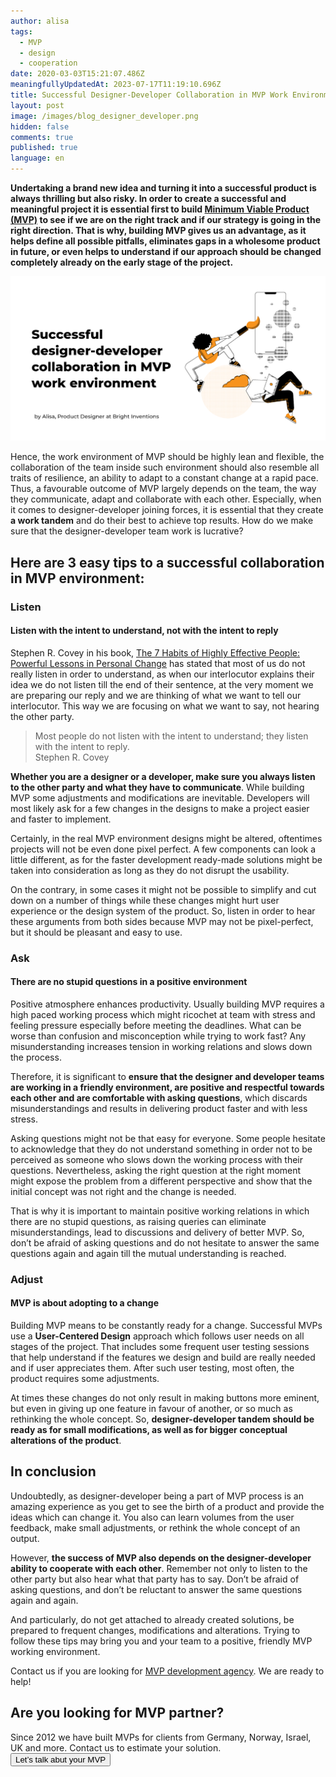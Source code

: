```yaml
---
author: alisa
tags:
  - MVP
  - design
  - cooperation
date: 2020-03-03T15:21:07.486Z
meaningfullyUpdatedAt: 2023-07-17T11:19:10.696Z
title: Successful Designer-Developer Collaboration in MVP Work Environment
layout: post
image: /images/blog_designer_developer.png
hidden: false
comments: true
published: true
language: en
---
```

**Undertaking a brand new idea and turning it into a successful product is always thrilling but also risky. In order to create a successful and meaningful project it is essential first to build [Minimum Viable Product (MVP)](/our-areas/mvp-development) to see if we are on the right track and if our strategy is going in the right direction. That is why, building MVP gives us an advantage, as it helps define all possible pitfalls, eliminates gaps in a wholesome product in future, or even helps to understand if our approach should be changed completely already on the early stage of the project.** 

![](/images/alisa_desdevcollaboration-copy.png)

Hence, the work environment of MVP should be highly lean and flexible, the collaboration of the team inside such environment should also resemble all traits of resilience, an ability to adapt to a constant change at a rapid pace. Thus, a favourable outcome of MVP largely depends on the team, the way they communicate, adapt and collaborate with each other. Especially, when it comes to designer-developer joining forces, it is essential that they create **a work tandem** and do their best to achieve top results. How do we make sure that the designer-developer team work is lucrative? 

## **Here are 3 easy tips to a successful collaboration in MVP environment:**

### Listen

#### Listen with the intent to understand, not with the intent to reply

Stephen R. Covey in his book, [The 7 Habits of Highly Effective People: Powerful Lessons in Personal Change](https://www.goodreads.com/work/quotes/6277-the-7-habits-of-highly-effective-people) has stated that most of us do not really listen in order to understand, as when our interlocutor explains their idea we do not listen till the end of their sentence, at the very moment we are preparing our reply and we are thinking of what we want to tell our interlocutor. This way we are focusing on what we want to say, not hearing the other party.

<blockquote><div>Most people do not listen with the intent to understand; they listen with the intent to reply.</div><footer>Stephen R. Covey</footer></blockquote>

**Whether you are a designer or a developer, make sure you always listen to the other party and what they have to communicate**. While building MVP some adjustments and modifications are inevitable. Developers will most likely ask for a few changes in the designs to make a project easier and faster to implement. 

Certainly, in the real MVP environment designs might be altered, oftentimes projects will not be even done pixel perfect. A few components can look a little different, as for the faster development ready-made solutions might be taken into consideration as long as they do not disrupt the usability. 

On the contrary, in some cases it might not be possible to simplify and cut down on a number of things while these changes might hurt user experience or the design system of the product. So, listen in order to hear these arguments from both sides because MVP may not be pixel-perfect, but it should be pleasant and easy to use. 

### Ask

#### There are no stupid questions in a positive environment

Positive atmosphere enhances productivity. Usually building MVP requires a high paced working process which might ricochet at team with stress and feeling pressure especially before meeting the deadlines. What can be worse than confusion and misconception while trying to work fast? Any misunderstanding increases tension in working relations and slows down the process. 

Therefore, it is significant to **ensure that the designer and developer teams are working in a friendly environment, are positive and respectful towards each other and are comfortable with asking questions**, which discards misunderstandings and results in delivering product faster and with less stress.

Asking questions might not be that easy for everyone. Some people hesitate to acknowledge that they do not understand something in order not to be perceived as someone who slows down the working process with their questions. Nevertheless, asking the right question at the right moment might expose the problem from a different perspective and show that the initial concept was not right and the change is needed. 

That is why it is important to maintain positive working relations in which there are no stupid questions, as raising queries can eliminate misunderstandings, lead to discussions and delivery of better MVP.  So, don’t be afraid of asking questions and do not hesitate to answer the same questions again and again till the mutual understanding is reached.

### Adjust

#### MVP is about adopting to a change

Building MVP means to be constantly ready for a change. Successful MVPs use a **User-Centered Design** approach which follows user needs on all stages of the project. That includes some frequent user testing sessions that help understand if the features we design and build are really needed and if user appreciates them. After such user testing, most often, the product requires some adjustments. 

At times these changes do not only result in making buttons more eminent, but even in giving up one feature in favour of another, or so much as rethinking the whole concept. So, **designer-developer tandem should be ready as for small modifications, as well as for bigger conceptual alterations of the product**. 

<EbookDynamic sectionTitle='Dive into MVP development with our guide' ebookName='From-MVP-to-a-Final-Product.pdf' ebookDescription='Based on over a decade of experience in MVP development we offer you an ultimate guide to MVP. Grab it for free!' ebookImage='/images/mvp_ebook_cover.png' ebookAlt='MVP ebook cover' />

## In conclusion

Undoubtedly, as designer-developer being a part of MVP process is an amazing experience as you get to see the birth of a product and provide the ideas which can change it. You also can learn volumes from the user feedback, make small adjustments, or rethink the whole concept of an output. 

However, **the success of MVP also depends on the designer-developer ability to cooperate with each other**. Remember not only to listen to the other party but also hear what that party has to say. Don’t be afraid of asking questions, and don’t be reluctant to answer the same questions again and again. 

And particularly, do not get attached to already created solutions, be prepared to frequent changes, modifications and alterations. Trying to follow these tips may bring you and your team to a positive, friendly MVP working environment.

Contact us if you are looking for [MVP development agency](/our-areas/mvp-development). [](/our-areas/mvp-development)We are ready to help!

<div class='block-button'><h2>Are you looking for MVP partner?</h2><div>Since 2012 we have built MVPs for clients from Germany, Norway, Israel, UK and more. Contact us to estimate your solution.</div><a href="/start-project"><button>Let’s talk abut your MVP</button></a></div>